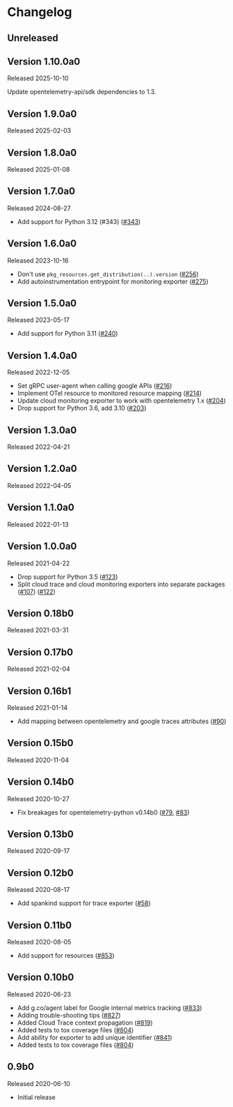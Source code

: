 # Changelog

## Unreleased

## Version 1.10.0a0

Released 2025-10-10

Update opentelemetry-api/sdk dependencies to 1.3.

## Version 1.9.0a0

Released 2025-02-03

## Version 1.8.0a0

Released 2025-01-08

## Version 1.7.0a0

Released 2024-08-27

- Add support for Python 3.12 (#343)
  ([#343](https://github.com/GoogleCloudPlatform/opentelemetry-operations-python/pull/343))

## Version 1.6.0a0

Released 2023-10-16

- Don't use `pkg_resources.get_distribution(..).version`
  ([#256](https://github.com/GoogleCloudPlatform/opentelemetry-operations-python/pull/256))
- Add autoinstrumentation entrypoint for monitoring exporter
  ([#275](https://github.com/GoogleCloudPlatform/opentelemetry-operations-python/pull/275))

## Version 1.5.0a0

Released 2023-05-17

- Add support for Python 3.11
  ([#240](https://github.com/GoogleCloudPlatform/opentelemetry-operations-python/pull/240))

## Version 1.4.0a0

Released 2022-12-05

- Set gRPC user-agent when calling google APIs
  ([#216](https://github.com/GoogleCloudPlatform/opentelemetry-operations-python/pull/216))
- Implement OTel resource to monitored resource mapping
  ([#214](https://github.com/GoogleCloudPlatform/opentelemetry-operations-python/pull/214))
- Update cloud monitoring exporter to work with opentelemetry 1.x
  ([#204](https://github.com/GoogleCloudPlatform/opentelemetry-operations-python/pull/204))
- Drop support for Python 3.6, add 3.10
  ([#203](https://github.com/GoogleCloudPlatform/opentelemetry-operations-python/pull/203))

## Version 1.3.0a0

Released 2022-04-21

## Version 1.2.0a0

Released 2022-04-05

## Version 1.1.0a0

Released 2022-01-13

## Version 1.0.0a0

Released 2021-04-22

- Drop support for Python 3.5
  ([#123](https://github.com/GoogleCloudPlatform/opentelemetry-operations-python/pull/123))
- Split cloud trace and cloud monitoring exporters into separate packages
  ([#107](https://github.com/GoogleCloudPlatform/opentelemetry-operations-python/pull/107))
  ([#122](https://github.com/GoogleCloudPlatform/opentelemetry-operations-python/pull/122))

## Version 0.18b0

Released 2021-03-31

## Version 0.17b0

Released 2021-02-04

## Version 0.16b1

Released 2021-01-14

- Add mapping between opentelemetry and google traces attributes
  ([#90](https://github.com/GoogleCloudPlatform/opentelemetry-operations-python/pull/90))

## Version 0.15b0

Released 2020-11-04

## Version 0.14b0

Released 2020-10-27

- Fix breakages for opentelemetry-python v0.14b0
  ([#79](https://github.com/GoogleCloudPlatform/opentelemetry-operations-python/pull/79),
  [#83](https://github.com/GoogleCloudPlatform/opentelemetry-operations-python/pull/83))

## Version 0.13b0

Released 2020-09-17

## Version 0.12b0

Released 2020-08-17

- Add spankind support for trace exporter
  ([#58](https://github.com/GoogleCloudPlatform/opentelemetry-operations-python/pull/58))

## Version 0.11b0

Released 2020-08-05

- Add support for resources
  ([#853](https://github.com/open-telemetry/opentelemetry-python/pull/853))

## Version 0.10b0

Released 2020-06-23

- Add g.co/agent label for Google internal metrics tracking
  ([#833](https://github.com/open-telemetry/opentelemetry-python/pull/833))
- Adding trouble-shooting tips
  ([#827](https://github.com/open-telemetry/opentelemetry-python/pull/827))
- Added Cloud Trace context propagation
  ([#819](https://github.com/open-telemetry/opentelemetry-python/pull/819))
- Added tests to tox coverage files
  ([#804](https://github.com/open-telemetry/opentelemetry-python/pull/804))
- Add ability for exporter to add unique identifier
  ([#841](https://github.com/open-telemetry/opentelemetry-python/pull/841))
- Added tests to tox coverage files
  ([#804](https://github.com/open-telemetry/opentelemetry-python/pull/804))

## 0.9b0

Released 2020-06-10

- Initial release
